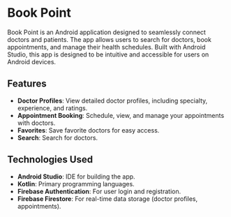 # Book Point

Book Point is an Android application designed to seamlessly connect doctors and patients. The app allows users to search for doctors, book appointments, and manage their health schedules. Built with Android Studio, this app is designed to be intuitive and accessible for users on Android devices.

## Features

- **Doctor Profiles**: View detailed doctor profiles, including specialty, experience, and ratings.
- **Appointment Booking**: Schedule, view, and manage your appointments with doctors.
- **Favorites**: Save favorite doctors for easy access.
- **Search**: Search for doctors.
## Technologies Used

- **Android Studio**: IDE for building the app.
- **Kotlin**: Primary programming languages.
- **Firebase Authentication**: For user login and registration.
- **Firebase Firestore**: For real-time data storage (doctor profiles, appointments).
  




